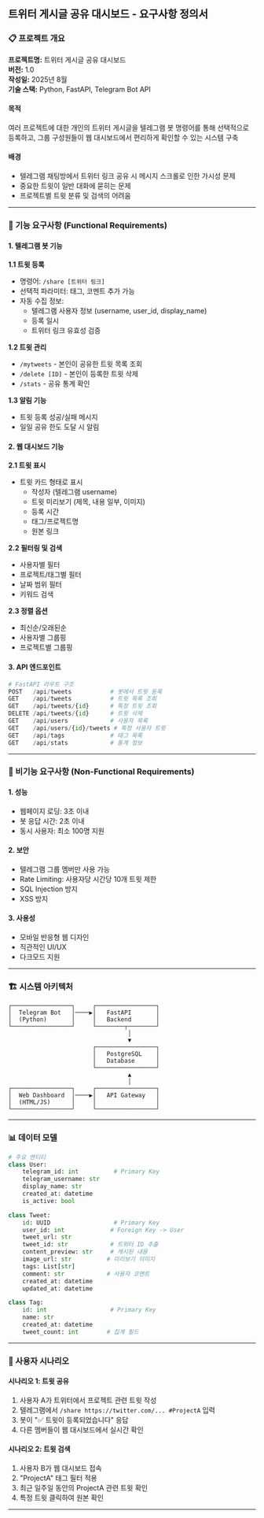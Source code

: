 ## 트위터 게시글 공유 대시보드 - 요구사항 정의서

### 📋 프로젝트 개요

**프로젝트명:** 트위터 게시글 공유 대시보드  
**버전:** 1.0  
**작성일:** 2025년 8월  
**기술 스택:** Python, FastAPI, Telegram Bot API

#### 목적
여러 프로젝트에 대한 개인의 트위터 게시글을 텔레그램 봇 명령어를 통해 선택적으로 등록하고, 그룹 구성원들이 웹 대시보드에서 편리하게 확인할 수 있는 시스템 구축

#### 배경
- 텔레그램 채팅방에서 트위터 링크 공유 시 메시지 스크롤로 인한 가시성 문제
- 중요한 트윗이 일반 대화에 묻히는 문제
- 프로젝트별 트윗 분류 및 검색의 어려움

---

### 🎯 기능 요구사항 (Functional Requirements)

#### 1. 텔레그램 봇 기능

**1.1 트윗 등록**
- 명령어: `/share [트위터 링크]`
- 선택적 파라미터: 태그, 코멘트 추가 가능
- 자동 수집 정보:
  - 텔레그램 사용자 정보 (username, user_id, display_name)
  - 등록 일시
  - 트위터 링크 유효성 검증

**1.2 트윗 관리**
- `/mytweets` - 본인이 공유한 트윗 목록 조회
- `/delete [ID]` - 본인이 등록한 트윗 삭제
- `/stats` - 공유 통계 확인

**1.3 알림 기능**
- 트윗 등록 성공/실패 메시지
- 일일 공유 한도 도달 시 알림

#### 2. 웹 대시보드 기능

**2.1 트윗 표시**
- 트윗 카드 형태로 표시
  - 작성자 (텔레그램 username)
  - 트윗 미리보기 (제목, 내용 일부, 이미지)
  - 등록 시간
  - 태그/프로젝트명
  - 원본 링크

**2.2 필터링 및 검색**
- 사용자별 필터
- 프로젝트/태그별 필터
- 날짜 범위 필터
- 키워드 검색

**2.3 정렬 옵션**
- 최신순/오래된순
- 사용자별 그룹핑
- 프로젝트별 그룹핑

#### 3. API 엔드포인트

```python
# FastAPI 라우트 구조
POST   /api/tweets           # 봇에서 트윗 등록
GET    /api/tweets           # 트윗 목록 조회
GET    /api/tweets/{id}      # 특정 트윗 조회
DELETE /api/tweets/{id}      # 트윗 삭제
GET    /api/users            # 사용자 목록
GET    /api/users/{id}/tweets # 특정 사용자 트윗
GET    /api/tags             # 태그 목록
GET    /api/stats            # 통계 정보
```

---

### 🔧 비기능 요구사항 (Non-Functional Requirements)

#### 1. 성능
- 웹페이지 로딩: 3초 이내
- 봇 응답 시간: 2초 이내
- 동시 사용자: 최소 100명 지원

#### 2. 보안
- 텔레그램 그룹 멤버만 사용 가능
- Rate Limiting: 사용자당 시간당 10개 트윗 제한
- SQL Injection 방지
- XSS 방지

#### 3. 사용성
- 모바일 반응형 웹 디자인
- 직관적인 UI/UX
- 다크모드 지원

---

### 🏗️ 시스템 아키텍처

```
┌─────────────────┐     ┌─────────────────┐
│  Telegram Bot   │────▶│   FastAPI       │
│  (Python)       │     │   Backend       │
└─────────────────┘     └────────┬────────┘
                                  │
                                  ▼
                        ┌─────────────────┐
                        │   PostgreSQL    │
                        │   Database      │
                        └─────────────────┘
                                  ▲
                                  │
┌─────────────────┐     ┌─────────────────┐
│  Web Dashboard  │────▶│   API Gateway   │
│  (HTML/JS)      │     │                 │
└─────────────────┘     └─────────────────┘
```

---

### 📊 데이터 모델

```python
# 주요 엔티티
class User:
    telegram_id: int          # Primary Key
    telegram_username: str
    display_name: str
    created_at: datetime
    is_active: bool

class Tweet:
    id: UUID                  # Primary Key
    user_id: int             # Foreign Key -> User
    tweet_url: str
    tweet_id: str            # 트위터 ID 추출
    content_preview: str     # 캐시된 내용
    image_url: str          # 미리보기 이미지
    tags: List[str]
    comment: str            # 사용자 코멘트
    created_at: datetime
    updated_at: datetime

class Tag:
    id: int                  # Primary Key
    name: str
    created_at: datetime
    tweet_count: int        # 집계 필드
```

---

### 🔄 사용자 시나리오

#### 시나리오 1: 트윗 공유
1. 사용자 A가 트위터에서 프로젝트 관련 트윗 작성
2. 텔레그램에서 `/share https://twitter.com/... #ProjectA` 입력
3. 봇이 "✅ 트윗이 등록되었습니다" 응답
4. 다른 멤버들이 웹 대시보드에서 실시간 확인

#### 시나리오 2: 트윗 검색
1. 사용자 B가 웹 대시보드 접속
2. "ProjectA" 태그 필터 적용
3. 최근 일주일 동안의 ProjectA 관련 트윗 확인
4. 특정 트윗 클릭하여 원본 확인

---
